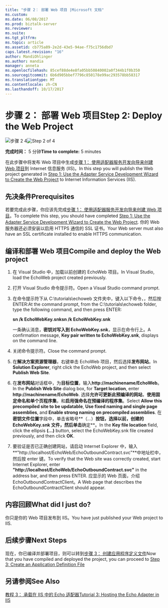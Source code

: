 ```yaml
---
title: "步骤 2： 部署 Web 项目 |Microsoft 文档"
ms.custom: 
ms.date: 06/08/2017
ms.prod: biztalk-server
ms.reviewer: 
ms.suite: 
ms.tgt_pltfrm: 
ms.topic: article
ms.assetid: cb775a89-2e2d-43e5-94ae-f75c1756dbd7
caps.latest.revision: "16"
author: MandiOhlinger
ms.author: mandia
manager: anneta
ms.openlocfilehash: 85cef88de4e8fa05bb50840002a0f344b1f0b350
ms.sourcegitcommit: 6b6d905bbef7796c850178e99ac293578bb58317
ms.translationtype: MT
ms.contentlocale: zh-CN
ms.lasthandoff: 10/17/2017
---
```

# <a name="step-2-deploy-the-web-project"></a><span data-ttu-id="afc63-102">步骤 2： 部署 Web 项目</span><span class="sxs-lookup"><span data-stu-id="afc63-102">Step 2: Deploy the Web Project</span></span>
<span data-ttu-id="afc63-103">![步骤 2 4](../../adapters-and-accelerators/adapter-oracle-ebs/media/step-2of4.gif "Step_2of4")</span><span class="sxs-lookup"><span data-stu-id="afc63-103">![Step 2 of 4](../../adapters-and-accelerators/adapter-oracle-ebs/media/step-2of4.gif "Step_2of4")</span></span>  
  
 <span data-ttu-id="afc63-104">**完成时间：** 5 分钟</span><span class="sxs-lookup"><span data-stu-id="afc63-104">**Time to complete:** 5 minutes</span></span>  
  
 <span data-ttu-id="afc63-105">在此步骤中将发布 Web 项目中生成[步骤 1： 使用适配器服务开发向导来创建 Web 项目](../../adapters-and-accelerators/wcf-lob-adapter-sdk/step-1-use-the-adapter-service-development-wizard-to-create-the-web-project.md)到 Internet 信息服务 (IIS)。</span><span class="sxs-lookup"><span data-stu-id="afc63-105">In this step you will publish the Web project generated in [Step 1: Use the Adapter Service Development Wizard to Create the Web Project](../../adapters-and-accelerators/wcf-lob-adapter-sdk/step-1-use-the-adapter-service-development-wizard-to-create-the-web-project.md) to Internet Information Services (IIS).</span></span>  
  
## <a name="prerequisites"></a><span data-ttu-id="afc63-106">先决条件</span><span class="sxs-lookup"><span data-stu-id="afc63-106">Prerequisites</span></span>  
 <span data-ttu-id="afc63-107">若要完成此步骤，你应该先完成[步骤 1： 使用适配器服务开发向导来创建 Web 项目](../../adapters-and-accelerators/wcf-lob-adapter-sdk/step-1-use-the-adapter-service-development-wizard-to-create-the-web-project.md)。</span><span class="sxs-lookup"><span data-stu-id="afc63-107">To complete this step, you should have completed [Step 1: Use the Adapter Service Development Wizard to Create the Web Project](../../adapters-and-accelerators/wcf-lob-adapter-sdk/step-1-use-the-adapter-service-development-wizard-to-create-the-web-project.md).</span></span> <span data-ttu-id="afc63-108">你的 Web 服务器还必须安装以启用 HTTPS 通信的 SSL 证书。</span><span class="sxs-lookup"><span data-stu-id="afc63-108">Your Web server must also have an SSL certificate installed to enable HTTPS communication.</span></span>  
  
## <a name="compile-and-deploy-the-web-project"></a><span data-ttu-id="afc63-109">编译和部署 Web 项目</span><span class="sxs-lookup"><span data-stu-id="afc63-109">Compile and deploy the Web project</span></span>  
  
1.  <span data-ttu-id="afc63-110">在 Visual Studio 中，加载以前创建的 EchoWeb 项目。</span><span class="sxs-lookup"><span data-stu-id="afc63-110">In Visual Studio, load the EchoWeb project created previously.</span></span>  
  
2.  <span data-ttu-id="afc63-111">打开 Visual Studio 命令提示符。</span><span class="sxs-lookup"><span data-stu-id="afc63-111">Open a Visual Studio command prompt.</span></span>  
  
3.  <span data-ttu-id="afc63-112">在命令提示符下从 C:\tutorials\echoweb 文件夹中，键入以下命令，，然后按 ENTER:</span><span class="sxs-lookup"><span data-stu-id="afc63-112">At the command prompt, from the C:\tutorials\echoweb folder, type the following command, and then press ENTER:</span></span>  
  
     <span data-ttu-id="afc63-113">**sn /k EchoWebKey.snk**</span><span class="sxs-lookup"><span data-stu-id="afc63-113">**sn /k EchoWebKey.snk**</span></span>  
  
     <span data-ttu-id="afc63-114">一条确认消息，**密钥对写入到 EchoWebKey.snk**，显示在命令行上。</span><span class="sxs-lookup"><span data-stu-id="afc63-114">A confirmation message, **Key pair written to EchoWebKey.snk**, displays on the command line.</span></span>  
  
4.  <span data-ttu-id="afc63-115">关闭命令提示符。</span><span class="sxs-lookup"><span data-stu-id="afc63-115">Close the command prompt.</span></span>  
  
5.  <span data-ttu-id="afc63-116">在**解决方案资源管理器**，右键单击 EchoWeb 项目，然后选择**发布网站**。</span><span class="sxs-lookup"><span data-stu-id="afc63-116">In **Solution Explorer**, right click the EchoWeb project, and then select **Publish Web Site**.</span></span>  
  
6.  <span data-ttu-id="afc63-117">在**发布网站**对话框中，为**目标位置**，输入**http://machinename/EchoWeb**。</span><span class="sxs-lookup"><span data-stu-id="afc63-117">In the **Publish Web Site** dialog box, for **Target location**, enter **http://machinename/EchoWeb**.</span></span> <span data-ttu-id="afc63-118">选择**允许可更新此预编译的网站**，**使用固定命名和单个页程序集**，和**启用强命名在预编译的程序集**。</span><span class="sxs-lookup"><span data-stu-id="afc63-118">Select **Allow this precompiled site to be updatable**, **Use fixed naming and single page assemblies**, and **Enable strong naming on precompiled assemblies**.</span></span> <span data-ttu-id="afc63-119">在**密钥文件位置**字段中，单击省略号**（...）**按钮，选择以前，创建的 EchoWebKey.snk 文件，然后单击**确定**。</span><span class="sxs-lookup"><span data-stu-id="afc63-119">In the **Key file location** field, click the ellipsis **(…)** button, select the EchoWebKey.snk file created previously, and then click **OK**.</span></span>  
  
7.  <span data-ttu-id="afc63-120">要验证是否已正确创建网站，请启动 Internet Explorer 中，输入**"http://localhost/EchoWeb/EchoOutboundContract.svc"**中地址栏中，然后按 enter 键。</span><span class="sxs-lookup"><span data-stu-id="afc63-120">To verify that the Web site was correctly created, start Internet Explorer, enter  **"http://localhost/EchoWeb/EchoOutboundContract.svc"** in the address bar, and then press ENTER.</span></span> <span data-ttu-id="afc63-121">应显示的 Web 页面，介绍 EchoOutboundContractClient。</span><span class="sxs-lookup"><span data-stu-id="afc63-121">A Web page that describes the EchoOutboundContractClient should appear.</span></span>  
  
## <a name="what-did-i-just-do"></a><span data-ttu-id="afc63-122">内容回顾</span><span class="sxs-lookup"><span data-stu-id="afc63-122">What did I just do?</span></span>  
 <span data-ttu-id="afc63-123">你只是你的 Web 项目发布到 IIS。</span><span class="sxs-lookup"><span data-stu-id="afc63-123">You have just published your Web project to IIS.</span></span>  
  
## <a name="next-steps"></a><span data-ttu-id="afc63-124">后续步骤</span><span class="sxs-lookup"><span data-stu-id="afc63-124">Next Steps</span></span>  
 <span data-ttu-id="afc63-125">现在，你已编译并部署项目，则可以转到[步骤 3： 创建应用程序定义文件](../../adapters-and-accelerators/wcf-lob-adapter-sdk/step-3-create-an-application-definition-file.md)</span><span class="sxs-lookup"><span data-stu-id="afc63-125">Now that you have compiled and deployed the project, you can proceed to [Step 3: Create an Application Definition File](../../adapters-and-accelerators/wcf-lob-adapter-sdk/step-3-create-an-application-definition-file.md)</span></span>  
  
## <a name="see-also"></a><span data-ttu-id="afc63-126">另请参阅</span><span class="sxs-lookup"><span data-stu-id="afc63-126">See Also</span></span>  
 [<span data-ttu-id="afc63-127">教程 3： 承载在 IIS 中的 Echo 适配器</span><span class="sxs-lookup"><span data-stu-id="afc63-127">Tutorial 3: Hosting the Echo Adapter in IIS</span></span>](../../adapters-and-accelerators/wcf-lob-adapter-sdk/tutorial-3-hosting-the-echo-adapter-in-iis.md)